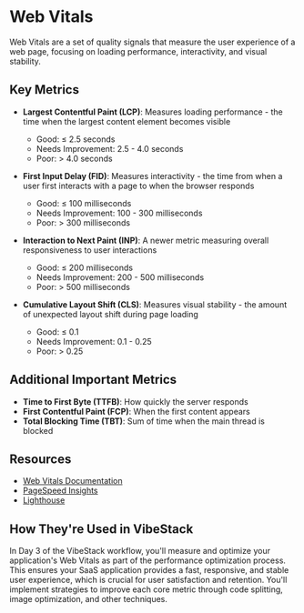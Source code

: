 # Web Vitals

Web Vitals are a set of quality signals that measure the user experience of a web page, focusing on loading performance, interactivity, and visual stability.

## Key Metrics

- **Largest Contentful Paint (LCP)**: Measures loading performance - the time when the largest content element becomes visible
  - Good: ≤ 2.5 seconds
  - Needs Improvement: 2.5 - 4.0 seconds
  - Poor: > 4.0 seconds

- **First Input Delay (FID)**: Measures interactivity - the time from when a user first interacts with a page to when the browser responds
  - Good: ≤ 100 milliseconds
  - Needs Improvement: 100 - 300 milliseconds
  - Poor: > 300 milliseconds

- **Interaction to Next Paint (INP)**: A newer metric measuring overall responsiveness to user interactions
  - Good: ≤ 200 milliseconds
  - Needs Improvement: 200 - 500 milliseconds
  - Poor: > 500 milliseconds

- **Cumulative Layout Shift (CLS)**: Measures visual stability - the amount of unexpected layout shift during page loading
  - Good: ≤ 0.1
  - Needs Improvement: 0.1 - 0.25
  - Poor: > 0.25

## Additional Important Metrics

- **Time to First Byte (TTFB)**: How quickly the server responds
- **First Contentful Paint (FCP)**: When the first content appears
- **Total Blocking Time (TBT)**: Sum of time when the main thread is blocked

## Resources

- [Web Vitals Documentation](https://web.dev/vitals/)
- [PageSpeed Insights](https://pagespeed.web.dev/)
- [Lighthouse](https://developers.google.com/web/tools/lighthouse)

## How They're Used in VibeStack

In Day 3 of the VibeStack workflow, you'll measure and optimize your application's Web Vitals as part of the performance optimization process. This ensures your SaaS application provides a fast, responsive, and stable user experience, which is crucial for user satisfaction and retention. You'll implement strategies to improve each core metric through code splitting, image optimization, and other techniques.
